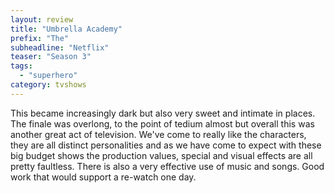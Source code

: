 ```yaml
---
layout: review
title: "Umbrella Academy"
prefix: "The"
subheadline: "Netflix"
teaser: "Season 3"
tags:
  - "superhero"
category: tvshows
---
```

This became increasingly dark but also very sweet and intimate in places. The finale
was overlong, to the point of tedium almost but overall this was another great
act of television. We've come to really like the characters, they are all distinct
personalities and as we have come to expect with these big budget shows the 
production values, special and visual effects are all pretty faultless. There
is also a very effective use of music and songs. Good work that would support
a re-watch one day.

